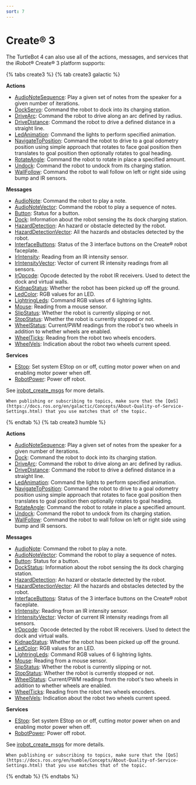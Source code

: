 ```yaml
---
sort: 7
---
```


# Create® 3

The TurtleBot 4 can also use all of the actions, messages, and services that the iRobot® Create® 3 platform supports:

{% tabs create3 %}
{% tab create3 galactic %}

**Actions**

* [AudioNoteSequence](https://github.com/iRobotEducation/irobot_create_msgs/blob/galactic/action/AudioNoteSequence.action): Play a given set of notes from the speaker for a given number of iterations.
* [DockServo](https://github.com/iRobotEducation/irobot_create_msgs/blob/galactic/action/DockServo.action): Command the robot to dock into its charging station.
* [DriveArc](https://github.com/iRobotEducation/irobot_create_msgs/blob/galactic/action/DriveArc.action): Command the robot to drive along an arc defined by radius.
* [DriveDistance](https://github.com/iRobotEducation/irobot_create_msgs/blob/galactic/action/DriveDistance.action): Command the robot to drive a defined distance in a straight line.
* [LedAnimation](https://github.com/iRobotEducation/irobot_create_msgs/blob/galactic/action/LedAnimation.action): Command the lights to perform specified animation.
* [NavigateToPosition](https://github.com/iRobotEducation/irobot_create_msgs/blob/galactic/action/NavigateToPosition.action): Command the robot to drive to a goal odometry position using simple approach that rotates to face goal position then translates to goal position then optionally rotates to goal heading.
* [RotateAngle](https://github.com/iRobotEducation/irobot_create_msgs/blob/galactic/action/RotateAngle.action): Command the robot to rotate in place a specified amount.
* [Undock](https://github.com/iRobotEducation/irobot_create_msgs/blob/galactic/action/Undock.action): Command the robot to undock from its charging station.
* [WallFollow](https://github.com/iRobotEducation/irobot_create_msgs/blob/galactic/action/WallFollow.action): Command the robot to wall follow on left or right side using bump and IR sensors.

**Messages**

* [AudioNote](https://github.com/iRobotEducation/irobot_create_msgs/blob/galactic/msg/AudioNote.msg): Command the robot to play a note.
* [AudioNoteVector](https://github.com/iRobotEducation/irobot_create_msgs/blob/galactic/msg/AudioNoteVector.msg): Command the robot to play a sequence of notes.
* [Button](https://github.com/iRobotEducation/irobot_create_msgs/blob/galactic/msg/Button.msg): Status for a button.
* [Dock](https://github.com/iRobotEducation/irobot_create_msgs/blob/galactic/msg/Dock.msg): Information about the robot sensing the its dock charging station.
* [HazardDetection](https://github.com/iRobotEducation/irobot_create_msgs/blob/galactic/msg/HazardDetection.msg): An hazard or obstacle detected by the robot.
* [HazardDetectionVector](https://github.com/iRobotEducation/irobot_create_msgs/blob/galactic/msg/HazardDetectionVector.msg): All the hazards and obstacles detected by the robot.
* [InterfaceButtons](https://github.com/iRobotEducation/irobot_create_msgs/blob/galactic/msg/InterfaceButtons.msg): Status of the 3 interface buttons on the Create® robot faceplate.
* [IrIntensity](https://github.com/iRobotEducation/irobot_create_msgs/blob/galactic/msg/IrIntensity.msg): Reading from an IR intensity sensor.
* [IrIntensityVector](https://github.com/iRobotEducation/irobot_create_msgs/blob/galactic/msg/IrIntensityVector.msg): Vector of current IR intensity readings from all sensors.
* [IrOpcode](https://github.com/iRobotEducation/irobot_create_msgs/blob/galactic/msg/IrOpcode.msg): Opcode detected by the robot IR receivers. Used to detect the dock and virtual walls.
* [KidnapStatus](https://github.com/iRobotEducation/irobot_create_msgs/blob/galactic/msg/KidnapStatus.msg): Whether the robot has been picked up off the ground.
* [LedColor](https://github.com/iRobotEducation/irobot_create_msgs/blob/galactic/msg/LedColor.msg): RGB values for an LED.
* [LightringLeds](https://github.com/iRobotEducation/irobot_create_msgs/blob/galactic/msg/LightringLeds.msg): Command RGB values of 6 lightring lights.
* [Mouse](https://github.com/iRobotEducation/irobot_create_msgs/blob/galactic/msg/Mouse.msg): Reading from a mouse sensor.
* [SlipStatus](https://github.com/iRobotEducation/irobot_create_msgs/blob/galactic/msg/SlipStatus.msg): Whether the robot is currently slipping or not.
* [StopStatus](https://github.com/iRobotEducation/irobot_create_msgs/blob/galactic/msg/StopStatus.msg): Whether the robot is currently stopped or not.
* [WheelStatus](https://github.com/iRobotEducation/irobot_create_msgs/blob/galactic/msg/WheelStatus.msg): Current/PWM readings from the robot's two wheels in addition to whether wheels are enabled.
* [WheelTicks](https://github.com/iRobotEducation/irobot_create_msgs/blob/galactic/msg/WheelTicks.msg): Reading from the robot two wheels encoders.
* [WheelVels](https://github.com/iRobotEducation/irobot_create_msgs/blob/galactic/msg/WheelVels.msg): Indication about the robot two wheels current speed.

**Services**

* [EStop](https://github.com/iRobotEducation/irobot_create_msgs/blob/galactic/srv/EStop.srv): Set system EStop on or off, cutting motor power when on and enabling motor power when off.
* [RobotPower](https://github.com/iRobotEducation/irobot_create_msgs/blob/galactic/srv/RobotPower.srv): Power off robot.

See [irobot_create_msgs](https://github.com/iRobotEducation/irobot_create_msgs) for more details.

```note
When publishing or subscribing to topics, make sure that the [QoS](https://docs.ros.org/en/galactic/Concepts/About-Quality-of-Service-Settings.html) that you use matches that of the topic.
```

{% endtab %}
{% tab create3 humble %}

**Actions**

* [AudioNoteSequence](https://github.com/iRobotEducation/irobot_create_msgs/blob/main/action/AudioNoteSequence.action): Play a given set of notes from the speaker for a given number of iterations.
* [Dock](https://github.com/iRobotEducation/irobot_create_msgs/blob/main/action/Dock.action): Command the robot to dock into its charging station.
* [DriveArc](https://github.com/iRobotEducation/irobot_create_msgs/blob/main/action/DriveArc.action): Command the robot to drive along an arc defined by radius.
* [DriveDistance](https://github.com/iRobotEducation/irobot_create_msgs/blob/main/action/DriveDistance.action): Command the robot to drive a defined distance in a straight line.
* [LedAnimation](https://github.com/iRobotEducation/irobot_create_msgs/blob/main/action/LedAnimation.action): Command the lights to perform specified animation.
* [NavigateToPosition](https://github.com/iRobotEducation/irobot_create_msgs/blob/main/action/NavigateToPosition.action): Command the robot to drive to a goal odometry position using simple approach that rotates to face goal position then translates to goal position then optionally rotates to goal heading.
* [RotateAngle](https://github.com/iRobotEducation/irobot_create_msgs/blob/main/action/RotateAngle.action): Command the robot to rotate in place a specified amount.
* [Undock](https://github.com/iRobotEducation/irobot_create_msgs/blob/main/action/Undock.action): Command the robot to undock from its charging station.
* [WallFollow](https://github.com/iRobotEducation/irobot_create_msgs/blob/main/action/WallFollow.action): Command the robot to wall follow on left or right side using bump and IR sensors.

**Messages**

* [AudioNote](https://github.com/iRobotEducation/irobot_create_msgs/blob/main/msg/AudioNote.msg): Command the robot to play a note.
* [AudioNoteVector](https://github.com/iRobotEducation/irobot_create_msgs/blob/main/msg/AudioNoteVector.msg): Command the robot to play a sequence of notes.
* [Button](https://github.com/iRobotEducation/irobot_create_msgs/blob/main/msg/Button.msg): Status for a button.
* [DockStatus](https://github.com/iRobotEducation/irobot_create_msgs/blob/main/msg/DockStatus.msg): Information about the robot sensing the its dock charging station.
* [HazardDetection](https://github.com/iRobotEducation/irobot_create_msgs/blob/main/msg/HazardDetection.msg): An hazard or obstacle detected by the robot.
* [HazardDetectionVector](https://github.com/iRobotEducation/irobot_create_msgs/blob/main/msg/HazardDetectionVector.msg): All the hazards and obstacles detected by the robot.
* [InterfaceButtons](https://github.com/iRobotEducation/irobot_create_msgs/blob/main/msg/InterfaceButtons.msg): Status of the 3 interface buttons on the Create® robot faceplate.
* [IrIntensity](https://github.com/iRobotEducation/irobot_create_msgs/blob/main/msg/IrIntensity.msg): Reading from an IR intensity sensor.
* [IrIntensityVector](https://github.com/iRobotEducation/irobot_create_msgs/blob/main/msg/IrIntensityVector.msg): Vector of current IR intensity readings from all sensors.
* [IrOpcode](https://github.com/iRobotEducation/irobot_create_msgs/blob/main/msg/IrOpcode.msg): Opcode detected by the robot IR receivers. Used to detect the dock and virtual walls.
* [KidnapStatus](https://github.com/iRobotEducation/irobot_create_msgs/blob/main/msg/KidnapStatus.msg): Whether the robot has been picked up off the ground.
* [LedColor](https://github.com/iRobotEducation/irobot_create_msgs/blob/main/msg/LedColor.msg): RGB values for an LED.
* [LightringLeds](https://github.com/iRobotEducation/irobot_create_msgs/blob/main/msg/LightringLeds.msg): Command RGB values of 6 lightring lights.
* [Mouse](https://github.com/iRobotEducation/irobot_create_msgs/blob/main/msg/Mouse.msg): Reading from a mouse sensor.
* [SlipStatus](https://github.com/iRobotEducation/irobot_create_msgs/blob/main/msg/SlipStatus.msg): Whether the robot is currently slipping or not.
* [StopStatus](https://github.com/iRobotEducation/irobot_create_msgs/blob/main/msg/StopStatus.msg): Whether the robot is currently stopped or not.
* [WheelStatus](https://github.com/iRobotEducation/irobot_create_msgs/blob/main/msg/WheelStatus.msg): Current/PWM readings from the robot's two wheels in addition to whether wheels are enabled.
* [WheelTicks](https://github.com/iRobotEducation/irobot_create_msgs/blob/main/msg/WheelTicks.msg): Reading from the robot two wheels encoders.
* [WheelVels](https://github.com/iRobotEducation/irobot_create_msgs/blob/main/msg/WheelVels.msg): Indication about the robot two wheels current speed.

**Services**

* [EStop](https://github.com/iRobotEducation/irobot_create_msgs/blob/main/srv/EStop.srv): Set system EStop on or off, cutting motor power when on and enabling motor power when off.
* [RobotPower](https://github.com/iRobotEducation/irobot_create_msgs/blob/main/srv/RobotPower.srv): Power off robot.

See [irobot_create_msgs](https://github.com/iRobotEducation/irobot_create_msgs) for more details.

```note
When publishing or subscribing to topics, make sure that the [QoS](https://docs.ros.org/en/humble/Concepts/About-Quality-of-Service-Settings.html) that you use matches that of the topic.
```

{% endtab %}
{% endtabs %}